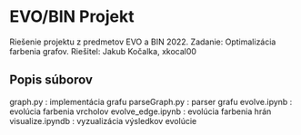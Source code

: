 # EVO/BIN Projekt
Riešenie projektu z predmetov EVO a BIN 2022.
Zadanie: Optimalizácia farbenia grafov.
Riešitel: Jakub Kočalka, xkocal00

## Popis súborov
graph.py : implementácia grafu
parseGraph.py : parser grafu
evolve.ipynb : evolúcia farbenia vrcholov
evolve_edge.ipynb : evolúcia farbenia hrán
visualize.ipyndb : vyzualizácia výsledkov evolúcie